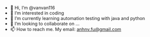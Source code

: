 - 👋 Hi, I’m @vanvan116
- 👀 I’m interested in coding
- 🌱 I’m currently learning automation testing with java and python
- 💞️ I’m looking to collaborate on ...
- 📫 How to reach me. My email: anhnv.fu@gmail.com 

<!---
vanvan116/vanvan116 is a ✨ special ✨ repository because its `README.md` (this file) appears on your GitHub profile.
You can click the Preview link to take a look at your changes.
--->
